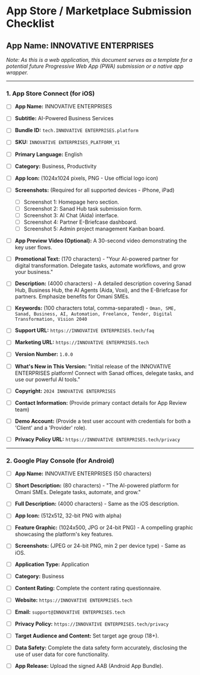 # App Store / Marketplace Submission Checklist

## App Name: INNOVATIVE ENTERPRISES

*Note: As this is a web application, this document serves as a template for a potential future Progressive Web App (PWA) submission or a native app wrapper.*

---

### 1. App Store Connect (for iOS)

- [ ] **App Name:** INNOVATIVE ENTERPRISES
- [ ] **Subtitle:** AI-Powered Business Services
- [ ] **Bundle ID:** `tech.INNOVATIVE ENTERPRISES.platform`
- [ ] **SKU:** `INNOVATIVE ENTERPRISES_PLATFORM_V1`
- [ ] **Primary Language:** English
- [ ] **Category:** Business, Productivity

- [ ] **App Icon:** (1024x1024 pixels, PNG - Use official logo icon)
- [ ] **Screenshots:** (Required for all supported devices - iPhone, iPad)
  - [ ] Screenshot 1: Homepage hero section.
  - [ ] Screenshot 2: Sanad Hub task submission form.
  - [ ] Screenshot 3: AI Chat (Aida) interface.
  - [ ] Screenshot 4: Partner E-Briefcase dashboard.
  - [ ] Screenshot 5: Admin project management Kanban board.
- [ ] **App Preview Video (Optional):** A 30-second video demonstrating the key user flows.

- [ ] **Promotional Text:** (170 characters) - "Your AI-powered partner for digital transformation. Delegate tasks, automate workflows, and grow your business."
- [ ] **Description:** (4000 characters) - A detailed description covering Sanad Hub, Business Hub, the AI Agents (Aida, Voxi), and the E-Briefcase for partners. Emphasize benefits for Omani SMEs.
- [ ] **Keywords:** (100 characters total, comma-separated) - `Oman, SME, Sanad, Business, AI, Automation, Freelance, Tender, Digital Transformation, Vision 2040`
- [ ] **Support URL:** `https://INNOVATIVE ENTERPRISES.tech/faq`
- [ ] **Marketing URL:** `https://INNOVATIVE ENTERPRISES.tech`

- [ ] **Version Number:** `1.0.0`
- [ ] **What's New in This Version:** "Initial release of the INNOVATIVE ENTERPRISES platform! Connect with Sanad offices, delegate tasks, and use our powerful AI tools."
- [ ] **Copyright:** `2024 INNOVATIVE ENTERPRISES`
- [ ] **Contact Information:** (Provide primary contact details for App Review team)
- [ ] **Demo Account:** (Provide a test user account with credentials for both a 'Client' and a 'Provider' role).
- [ ] **Privacy Policy URL:** `https://INNOVATIVE ENTERPRISES.tech/privacy`

---

### 2. Google Play Console (for Android)

- [ ] **App Name:** INNOVATIVE ENTERPRISES (50 characters)
- [ ] **Short Description:** (80 characters) - "The AI-powered platform for Omani SMEs. Delegate tasks, automate, and grow."
- [ ] **Full Description:** (4000 characters) - Same as the iOS description.

- [ ] **App Icon:** (512x512, 32-bit PNG with alpha)
- [ ] **Feature Graphic:** (1024x500, JPG or 24-bit PNG) - A compelling graphic showcasing the platform's key features.
- [ ] **Screenshots:** (JPEG or 24-bit PNG, min 2 per device type) - Same as iOS.

- [ ] **Application Type:** Application
- [ ] **Category:** Business
- [ ] **Content Rating:** Complete the content rating questionnaire.

- [ ] **Website:** `https://INNOVATIVE ENTERPRISES.tech`
- [ ] **Email:** `support@INNOVATIVE ENTERPRISES.tech`
- [ ] **Privacy Policy:** `https://INNOVATIVE ENTERPRISES.tech/privacy`

- [ ] **Target Audience and Content:** Set target age group (18+).
- [ ] **Data Safety:** Complete the data safety form accurately, disclosing the use of user data for core functionality.
- [ ] **App Release:** Upload the signed AAB (Android App Bundle).
